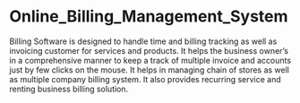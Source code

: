 # Online_Billing_Management_System
Billing Software is designed to handle time and billing tracking as well as invoicing customer for services and products. It helps the business owner’s in a comprehensive manner to keep a track of multiple invoice and accounts just by few clicks on the mouse. It helps in managing chain of stores as well as multiple company billing system. It also provides recurring service and renting business billing solution.
